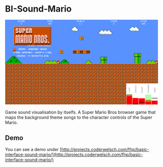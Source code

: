 # BI-Sound-Mario

![Playing](https://raw.githubusercontent.com/Coderwelsch/BI-Sound-Mario/master/assets/play.jpg)

Game sound visualisation by itselfs. A Super Mario Bros browser game that maps the background theme songs to the character controls of the Super Mario.

## Demo
You can see a demo under [http://projects.coderwelsch.com/fhp/basic-interface-sound-mario/](http://projects.coderwelsch.com/fhp/basic-interface-sound-mario/)
